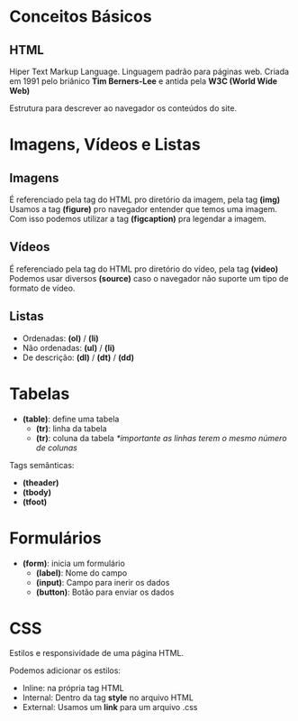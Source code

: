 # Conceitos Básicos

## HTML

Hiper Text Markup Language. Linguagem padrão para páginas web. Criada em 1991 pelo briânico **Tim Berners-Lee** e antida pela **W3C **(World Wide Web)****

Estrutura para descrever ao navegador os conteúdos do site.


# Imagens, Vídeos e Listas


## Imagens

É referenciado pela tag do HTML pro diretório da imagem, pela tag **(img)**
Usamos a tag **(figure)** pro navegador entender que temos uma imagem.
Com isso podemos utilizar a tag **(figcaption)** pra legendar a imagem.

## Vídeos

É referenciado pela tag do HTML pro diretório do vídeo, pela tag **(video)**
Podemos usar diversos **(source)** caso o navegador não suporte um tipo de formato de vídeo.

## Listas

- Ordenadas: **(ol)** / **(li)**
- Não ordenadas: **(ul)** / **(li)**
- De descrição: **(dl)** / **(dt)** / **(dd)**



# Tabelas

- **(table)**: define uma tabela
  - **(tr)**: linha da tabela
  - **(tr)**: coluna da tabela _*importante as linhas terem o mesmo número de colunas_

Tags semânticas:

- **(theader)**
- **(tbody)**
- **(tfoot)**


# Formulários


- **(form)**: inicia um formulário
  - **(label)**: Nome do campo
  - **(input)**: Campo para inerir os dados
  - **(button)**: Botão para enviar os dados


# CSS

Estilos e responsividade de uma página HTML.

Podemos adicionar os estilos:

- Inline: na própria tag HTML
- Internal: Dentro da tag **style** no arquivo HTML
- External: Usamos um **link** para um arquivo .css


